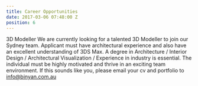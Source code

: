 ```yaml
---
title: Career Opportunities
date: 2017-03-06 07:48:00 Z
position: 6
---
```


3D Modeller
We are currently looking for a talented 3D Modeller to join our Sydney team.  Applicant must have architectural experience and also have an excellent understanding of 3DS Max. A degree in Architecture / Interior Design / Architectural Visualization / Experience in industry is essential.  The individual must be highly motivated and thrive in an exciting team environment. If this sounds like you, please email your cv and portfolio to info@binyan.com.au